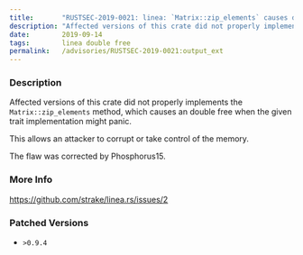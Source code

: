 ```yaml
---
title:       "RUSTSEC-2019-0021: linea: `Matrix::zip_elements` causes double free"
description: "Affected versions of this crate did not properly implements the Matrixzipelements method, which causes an double free when the given trait implementation might panic. This allows an attacker to corrupt or take control of the memory.  The flaw was corrected by Phosphorus15."
date:        2019-09-14
tags:        linea double free
permalink:   /advisories/RUSTSEC-2019-0021:output_ext
---
```


### Description

Affected versions of this crate did not properly implements the `Matrix::zip_elements` method, which causes an double free when the given trait implementation might panic.

This allows an attacker to corrupt or take control of the memory.
 
The flaw was corrected by Phosphorus15.

### More Info

<https://github.com/strake/linea.rs/issues/2>

### Patched Versions

- `>0.9.4`



